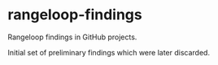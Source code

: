 # rangeloop-findings
Rangeloop findings in GitHub projects.

Initial set of preliminary findings which were later discarded.
